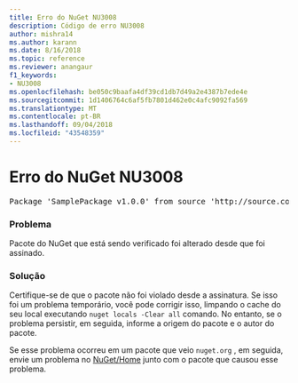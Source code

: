 ```yaml
---
title: Erro do NuGet NU3008
description: Código de erro NU3008
author: mishra14
ms.author: karann
ms.date: 8/16/2018
ms.topic: reference
ms.reviewer: anangaur
f1_keywords:
- NU3008
ms.openlocfilehash: be050c9baafa4df39cd1db7d49a2e4387b7ede4e
ms.sourcegitcommit: 1d1406764c6af5fb7801d462e0c4afc9092fa569
ms.translationtype: MT
ms.contentlocale: pt-BR
ms.lasthandoff: 09/04/2018
ms.locfileid: "43548359"
---
```

# <a name="nuget-error-nu3008"></a>Erro do NuGet NU3008

<pre>Package 'SamplePackage v1.0.0' from source 'http://source.com/index.json': The package integrity check failed.</pre>

### <a name="issue"></a>Problema

Pacote do NuGet que está sendo verificado foi alterado desde que foi assinado.


### <a name="solution"></a>Solução

Certifique-se de que o pacote não foi violado desde a assinatura. Se isso foi um problema temporário, você pode corrigir isso, limpando o cache do seu local executando `nuget locals -Clear all` comando. No entanto, se o problema persistir, em seguida, informe a origem do pacote e o autor do pacote.

Se esse problema ocorreu em um pacote que veio `nuget.org` , em seguida, envie um problema no [NuGet/Home](https://github.com/NuGet/Home/issues) junto com o pacote que causou esse problema.



